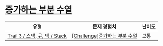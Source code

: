 # [증가하는 부분 수열](https://en.codetree.ai/trails/complete/curated-cards/challenge-stack-increasing-sequence)

|유형|문제 경험치|난이도|
|---|---|---|
|[Trail 3 / 스택, 큐, 덱 / Stack](https://www.codetree.ai/trail-info/novice-high/)|[[Challenge]증가하는 부분 수열](https://www.codetree.ai/trails/complete/curated-cards/challenge-stack-increasing-sequence/)|보통|

